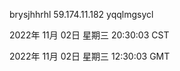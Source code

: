 brysjhhrhl 59.174.11.182 yqqlmgsycl

2022年 11月 02日 星期三 20:30:03 CST

2022年 11月 02日 星期三 12:30:03 GMT
